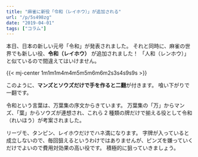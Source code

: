 ```yaml
---
title: "麻雀に新役「令和（レイホウ）」が追加される"
url: "/p/5s498zg"
date: "2019-04-01"
tags: ["コラム"]
---
```


本日、日本の新しい元号「令和」が発表されました。
それと同時に、麻雀の世界でも新しい役、**令和（レイホウ）** が追加されました！
「人和（レンホウ）」と似ているので間違えてはいけません。

{{< mj-center 1m1m1m4m4m5m5m6m6m2s3s4s9s9s >}}

このように、**マンズとソウズだけで手を作ると二翻**が付きます。
喰い下がりで一翻です。

令和という言葉は、万葉集の序文からきています。
万葉集の「万」からマンズ、「葉」からソウズが連想され、これら 2 種類の牌だけで揃える役として令和（れいほう）が考案されました。

リーヅモ、タンピン、レイホウだけでハネ満になります。
字牌が入っていると成立しないので、毎回狙えるというわけではありませんが、ピンズを嫌っていくだけでよいので費用対効果の高い役です。
積極的に狙っていきましょう。

